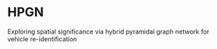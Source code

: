 # HPGN
 Exploring spatial significance via hybrid pyramidal graph network for vehicle re-identification
